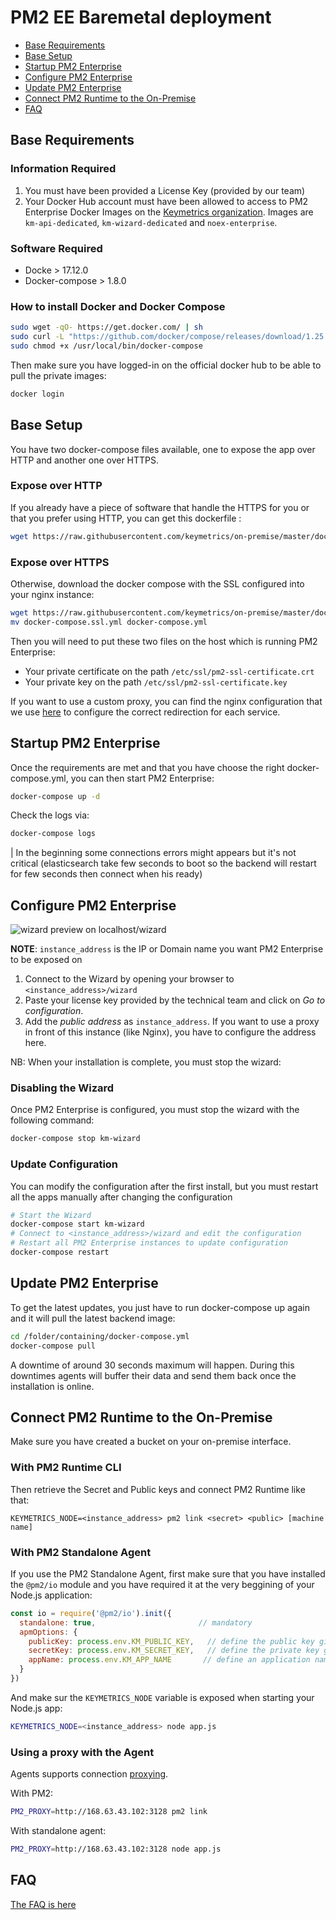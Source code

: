 # PM2 EE Baremetal deployment

- [Base Requirements](#base-requirements)
- [Base Setup](#base-setup)
- [Startup PM2 Enterprise](#startup-pm2-enterprise)
- [Configure PM2 Enterprise](#configure-pm2-enterprise)
- [Update PM2 Enterprise](#update-pm2-enterprise)
- [Connect PM2 Runtime to the On-Premise](#connect-pm2-runtime-to-the-on-premise)
- [FAQ](#faq)

## Base Requirements

### Information Required

1. You must have been provided a License Key (provided by our team)
1. Your Docker Hub account must have been allowed to access to PM2 Enterprise Docker Images on the [Keymetrics organization](https://hub.docker.com/u/keymetrics). Images are `km-api-dedicated`, `km-wizard-dedicated` and `noex-enterprise`.

### Software Required

- Docke > 17.12.0
- Docker-compose > 1.8.0

### How to install Docker and Docker Compose

```bash
sudo wget -qO- https://get.docker.com/ | sh
sudo curl -L "https://github.com/docker/compose/releases/download/1.25.5/docker-compose-$(uname -s)-$(uname -m)" -o /usr/local/bin/docker-compose
sudo chmod +x /usr/local/bin/docker-compose
```

Then make sure you have logged-in on the official docker hub to be able to pull the private images:

```bash
docker login
```

## Base Setup

You have two docker-compose files available, one to expose the app over HTTP and another one over HTTPS.

### Expose over HTTP

If you already have a piece of software that handle the HTTPS for you or that you prefer using HTTP, you can get this dockerfile :

```bash
wget https://raw.githubusercontent.com/keymetrics/on-premise/master/docker/docker-compose.yml
```

### Expose over HTTPS

Otherwise, download the docker compose with the SSL configured into your nginx instance:

```bash
wget https://raw.githubusercontent.com/keymetrics/on-premise/master/docker/docker-compose.ssl.yml
mv docker-compose.ssl.yml docker-compose.yml
```

Then you will need to put these two files on the host which is running PM2 Enterprise:
- Your private certificate on the path `/etc/ssl/pm2-ssl-certificate.crt`
- Your private key on the path `/etc/ssl/pm2-ssl-certificate.key`

If you want to use a custom proxy, you can find the nginx configuration that we use [here](https://github.com/keymetrics/on-premise/blob/master/docker/dockerfiles/nginx.conf) to configure the correct redirection for each service.

## Startup PM2 Enterprise

Once the requirements are met and that you have choose the right docker-compose.yml, you can then start PM2 Enterprise:

```bash
docker-compose up -d
```

Check the logs via:

```bash
docker-compose logs
```

| In the beginning some connections errors might appears but it's not critical (elasticsearch take few seconds to boot so the backend will restart for few seconds then connect when his ready)

## Configure PM2 Enterprise

![wizard preview on localhost/wizard](assets/wizard-interface.png)

**NOTE**: `instance_address` is the IP or Domain name you want PM2 Enterprise to be exposed on

1. Connect to the Wizard by opening your browser to `<instance_address>/wizard`
1. Paste your license key provided by the technical team and click on *Go to configuration*.
1. Add the *public address* as `instance_address`. If you want to use a proxy in front of this instance (like Nginx), you have to configure the address here.

NB: When your installation is complete, you must stop the wizard:

### Disabling the Wizard

Once PM2 Enterprise is configured, you must stop the wizard with the following command:

```bash
docker-compose stop km-wizard
```

### Update Configuration

You can modify the configuration after the first install, but you must restart all the apps manually after changing the configuration

```bash
# Start the Wizard
docker-compose start km-wizard
# Connect to <instance_address>/wizard and edit the configuration
# Restart all PM2 Enterprise instances to update configuration
docker-compose restart
```

## Update PM2 Enterprise

To get the latest updates, you just have to run docker-compose up again and it will pull the latest backend image:

```bash
cd /folder/containing/docker-compose.yml
docker-compose pull
```

A downtime of around 30 seconds maximum will happen. During this downtimes agents will buffer their data and send them back once the installation is online.

## Connect PM2 Runtime to the On-Premise

Make sure you have created a bucket on your on-premise interface.

### With PM2 Runtime CLI
Then retrieve the Secret and Public keys and connect PM2 Runtime like that:

```
KEYMETRICS_NODE=<instance_address> pm2 link <secret> <public> [machine name]
```

### With PM2 Standalone Agent

If you use the PM2 Standalone Agent, first make sure that you have installed the `@pm2/io` module and you have required it at the very beggining of your Node.js application:

```javascript
const io = require('@pm2/io').init({
  standalone: true,                       // mandatory
  apmOptions: {
    publicKey: process.env.KM_PUBLIC_KEY,   // define the public key given in the dashboard
    secretKey: process.env.KM_SECRET_KEY,   // define the private key given in the dashboard
    appName: process.env.KM_APP_NAME       // define an application name
  }
})
```

And make sur the `KEYMETRICS_NODE` variable is exposed when starting your Node.js app:

```bash
KEYMETRICS_NODE=<instance_address> node app.js
```

### Using a proxy with the Agent

Agents supports connection [proxying](https://github.com/keymetrics/pm2-io-agent/commit/ce487355911ae89c8d914ddb15e1428920a06c1a).

With PM2:

```bash
PM2_PROXY=http://168.63.43.102:3128 pm2 link
```

With standalone agent:

```bash
PM2_PROXY=http://168.63.43.102:3128 node app.js
```

## FAQ

[The FAQ is here](https://github.com/keymetrics/on-premise/blob/master/docs/FAQ.md)




